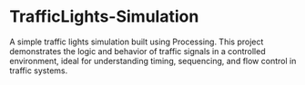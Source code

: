 # TrafficLights-Simulation
A simple traffic lights simulation built using Processing. This project demonstrates the logic and behavior of traffic signals in a controlled environment, ideal for understanding timing, sequencing, and flow control in traffic systems.

